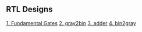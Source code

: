 ## RTL Designs

[1. Fundamental Gates](1_fundamental_gates/README.md)
[2. gray2bin](2_gray2bin/README.md)
[3. adder](3_adder/README.md)
[4. bin2gray](4_bin2gray/README.md)
